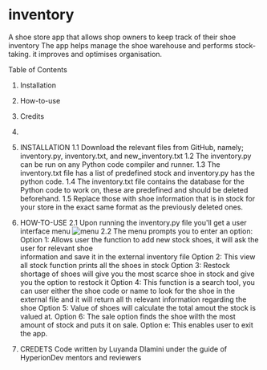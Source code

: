 # inventory
A shoe store app that allows shop owners to keep track of their shoe inventory
The app helps manage the shoe warehouse and performs stock-taking. it improves and optimises organisation.

Table of Contents
1. Installation
2. How-to-use
3. Credits
4.

1. INSTALLATION
  1.1 Download the relevant files from GitHub, namely; inventory.py, inventory.txt, and new_inventory.txt
  1.2 The inventory.py can be run on any Python code compiler and runner.
  1.3 The inventory.txt file has a list of predefined stock and inventory.py has the python code.
  1.4 The inventory.txt file contains the database for the Python code to work on, these are predefined and should be deleted beforehand.
  1.5 Replace those with shoe information that is in stock for your store in the exact same format as the previously deleted ones.

2. HOW-TO-USE
   2.1 Upon running the inventory.py file you'll get a user interface menu
   ![menu](https://github.com/DlamiLuya/inventory/assets/108034378/36fdb25f-fdd8-4369-9ea3-72b73d3be932)
   2.2 The menu prompts you to enter an option:
       Option 1: Allows user the function to add new stock shoes, it will ask the user for relevant shoe     
                 information and save it in the external inventory file
       Option 2: This view all stock function prints all the shoes in stock
       Option 3: Restock shortage of shoes will give you the most scarce shoe in stock and give you the option to restock it
       Option 4: This function is a search tool, you can user either the shoe code or name to look for the shoe in the external file and it will return all th relevant information regarding the shoe
       Option 5: Value of shoes will calculate the total amout the stock is valued at.
       Option 6: The sale option finds the shoe wilth the most amount of stock and puts it on sale.
       Option e: This enables user to exit the app.

3. CREDETS
   Code written by Luyanda Dlamini under the guide of HyperionDev mentors and reviewers
  
